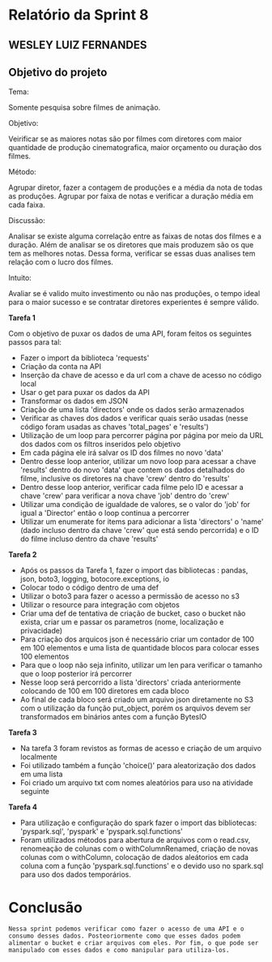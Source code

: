 # Relatório da Sprint 8 #

## WESLEY LUIZ FERNANDES ##

## Objetivo do projeto ##

Tema:

Somente pesquisa sobre filmes de animação.

Objetivo:

Veirificar se as maiores notas são por filmes com diretores com maior quantidade de produção cinematografica, maior orçamento ou duração dos filmes.

Método:

Agrupar diretor, fazer a contagem de produções e a média da nota de todas as produções. 
Agrupar por faixa de notas e verificar a duração média em cada faixa.


Discussão:

Analisar se existe alguma correlação entre as faixas de notas dos filmes e a duração. Além de analisar se os diretores que mais produzem são os que tem as melhores notas. Dessa forma, verificar se essas duas analises tem relação com o lucro dos filmes.

Intuito:

Avaliar se é valido muito investimento ou não nas produções, o tempo ideal para o maior sucesso e se contratar diretores experientes é sempre válido.


**Tarefa 1** 

Com o objetivo de puxar os dados de uma API, foram feitos os seguintes passos para tal:

- Fazer o import da biblioteca 'requests'
- Criação da conta na API
- Inserção da chave de acesso e da url com a chave de acesso no código local
- Usar o get para puxar os dados da API
- Transformar os dados em JSON
- Criação de uma lista 'directors' onde os dados serão armazenados
- Verificar as chaves dos dados e verificar quais serão usadas (nesse código foram usadas as chaves 'total_pages' e 'results')
- Utilização de um loop para percorrer página por página por meio da URL dos dados com os filtros inseridos pelo objetivo
- Em cada página ele irá salvar os ID dos filmes no novo 'data'
- Dentro desse loop anterior, utilizar um novo loop para acessar a chave 'results' dentro do novo 'data' que contem os dados detalhados do filme, inclusive os diretores na chave 'crew' dentro do 'results'
- Dentro desse loop anterior, verificar cada filme pelo ID e acessar a chave 'crew' para verificar a nova chave 'job' dentro do 'crew'
- Utilizar uma condição de igualdade de valores, se o valor do 'job' for igual a 'Director' então o loop continua a percorrer
- Utilizar um enumerate for items para adicionar a lista 'directors' o 'name' (dado incluso dentro da chave 'crew' que está sendo percorrida) e o ID do filme incluso dentro da chave 'results'

**Tarefa 2** 

- Após os passos da Tarefa 1, fazer o import das bibliotecas : pandas, json, boto3, logging, botocore.exceptions, io
- Colocar todo o código dentro de uma def
- Utilizar o boto3 para fazer o acesso a permissão de acesso no s3
- Utilizar o resource para integração com objetos
- Criar uma def de tentativa de criação de bucket, caso o bucket não exista, criar um  e passar os parametros (nome, localização e privacidade)
- Para criação dos arquicos json é necessário criar um contador de 100 em 100 elementos e uma lista de quantidade blocos para colocar esses 100 elementos
- Para que o loop não seja infinito, utilizar um len para verificar o tamanho que o loop posterior irá percorrer
- Nesse loop será percorrido a lista 'directors' criada anteriormente colocando de 100 em 100 diretores em cada bloco
- Ao final de cada bloco será criado um arquivo json diretamente no S3 com o utilização da função put_object, porém os arquivos devem ser transformados em binários antes com a função BytesIO


**Tarefa 3**

- Na tarefa 3 foram revistos as formas de acesso e criação de um arquivo localmente
- Foi utilizado também a função 'choice()' para aleatorização dos dados em uma lista
- Foi criado um arquivo txt com nomes aleatórios para uso na atividade seguinte

**Tarefa 4**

- Para utilização e configuração do spark fazer o import das bibliotecas: 'pyspark.sql', 'pyspark'  e 'pyspark.sql.functions'
- Foram utilizados métodos para abertura de arquivos com o read.csv, renomeação de colunas com o withColumnRenamed, criação de novas colunas com o withColumn, colocação de dados aleátorios em cada coluna com a função 'pyspark.sql.functions' e o devido uso no spark.sql para uso dos dados temporários.


# Conclusão #

    Nessa sprint podemos verificar como fazer o acesso de uma API e o consumo desses dados. Posteoriormente como que esses dados podem alimentar o bucket e criar arquivos com eles. Por fim, o que pode ser manipulado com esses dados e como manipular para utiliza-los.
